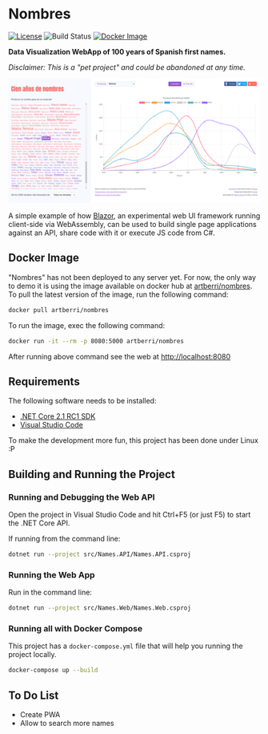 # Nombres

[![License](https://img.shields.io/badge/License-Apache%202.0-blue.svg)](https://opensource.org/licenses/Apache-2.0)
![Build Status](https://berriart.visualstudio.com/_apis/public/build/definitions/436fee41-609f-4897-b276-9c77adfba929/9/badge)
[![Docker Image](https://images.microbadger.com/badges/version/artberri/nombres.svg)](https://hub.docker.com/r/artberri/nombres/)

**Data Visualization WebApp of 100 years of Spanish first names.**

*Disclaimer: This is a "pet project" and could be abandoned at any time.*

![Screenshot](screenshot.png)

A simple example of how [Blazor](https://github.com/aspnet/Blazor), an experimental web UI framework running client-side via WebAssembly, can be used to build single page applications against an API, share code with it or execute JS code from C#.

## Docker Image

"Nombres" has not been deployed to any server yet. For now, the only way to demo it is using the image available on docker hub at [artberri/nombres](https://hub.docker.com/r/artberri/nombres/). To pull the latest version of the image, run the following command:

```bash
docker pull artberri/nombres
```

To run the image, exec the following command:

```bash
docker run -it --rm -p 8080:5000 artberri/nombres
```

After running above command see the web at [http://localhost:8080](http://localhost:8080)

## Requirements

The following software needs to be installed:

- [.NET Core 2.1 RC1 SDK](https://www.microsoft.com/net/download/dotnet-core/sdk-2.1.300-rc1)
- [Visual Studio Code](https://code.visualstudio.com/)

To make the development more fun, this project has been done under Linux :P

## Building and Running the Project

### Running and Debugging the Web API

Open the project in Visual Studio Code and hit Ctrl+F5 (or just F5) to start the .NET Core API.

If running from the command line:

```bash
dotnet run --project src/Names.API/Names.API.csproj
```

### Running the Web App

Run in the command line:

```bash
dotnet run --project src/Names.Web/Names.Web.csproj
```

### Running all with Docker Compose

This project has a `docker-compose.yml` file that will help you running the project locally.

```bash
docker-compose up --build
```

## To Do List

- Create PWA
- Allow to search more names
